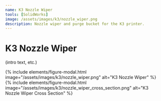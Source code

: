 ```yaml
---
name: K3 Nozzle Wiper
tools: [SolidWorks]
image: /assets/images/k3/nozzle_wiper.png
description: Nozzle wiper and purge bucket for the K3 printer.
---
```


# K3 Nozzle Wiper

(intro text, etc.)

{% include elements/figure-modal.html image="/assets/images/k3/nozzle_wiper.png" alt="K3 Nozzle Wiper" %}
{% include elements/figure-modal.html image="/assets/images/k3/nozzle_wiper_cross_section.png" alt="K3 Nozzle Wiper Cross Section" %}
